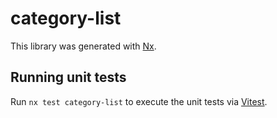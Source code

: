 # category-list

This library was generated with [Nx](https://nx.dev).

## Running unit tests

Run `nx test category-list` to execute the unit tests via [Vitest](https://vitest.dev/).
